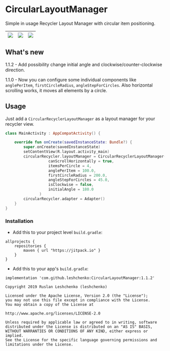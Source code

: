 # CircularLayoutManager

Simple in usage Recycler Layout Manager with circular item positioning.

|  ![](animation.gif) | ![](example.gif)  |  ![](example2.gif) |
|---|---|---|

## What's new

1.1.2 - Add possibility change initial angle and clockwise/counter-clockwise direction.

1.1.0 - Now you can configure some individual components like `anglePerItem`, `firstCircleRadius`, `angleStepForCircles`. Also horizontal scrolling works, it moves all elements by a circle.

## Usage
Just add a `CircularRecyclerLayoutManager` as a layout manager for your recycler view.
```kotlin
class MainActivity : AppCompatActivity() {

    override fun onCreate(savedInstanceState: Bundle?) {
        super.onCreate(savedInstanceState)
        setContentView(R.layout.activity_main)
        circularRecycler.layoutManager = CircularRecyclerLayoutManager(
                   canScrollHorizontally = true,
                   itemsPerCircle = 4,
                   anglePerItem = 100.0,
                   firstCircleRadius = 200.0,
                   angleStepForCircles = 45.0,
                   isClockwise = false,
                   initialAngle = 180.0
               )
        circularRecycler.adapter = Adapter()
    }
}
```

### Installation
- Add this to your project level `build.gradle`: 
```
allprojects {
    repositories {
        maven { url "https://jitpack.io" }
    }
}
```
- Add this to your app's `build.gradle`:
```
implementation 'com.github.leshchenko:CircularLayoutManager:1.1.2'
```

```
Copyright 2019 Ruslan Leshchenko (leshchenko)

Licensed under the Apache License, Version 2.0 (the "License");
you may not use this file except in compliance with the License.
You may obtain a copy of the License at

http://www.apache.org/licenses/LICENSE-2.0

Unless required by applicable law or agreed to in writing, software
distributed under the License is distributed on an "AS IS" BASIS,
WITHOUT WARRANTIES OR CONDITIONS OF ANY KIND, either express or implied.
See the License for the specific language governing permissions and
limitations under the License.
```